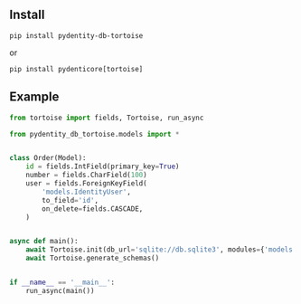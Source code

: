 ## Install

    pip install pydentity-db-tortoise

or

    pip install pydenticore[tortoise]

## Example

```python
from tortoise import fields, Tortoise, run_async

from pydentity_db_tortoise.models import *


class Order(Model):
    id = fields.IntField(primary_key=True)
    number = fields.CharField(100)
    user = fields.ForeignKeyField(
        'models.IdentityUser',
        to_field='id',
        on_delete=fields.CASCADE,
    )


async def main():
    await Tortoise.init(db_url='sqlite://db.sqlite3', modules={'models': ['__main__']})
    await Tortoise.generate_schemas()


if __name__ == '__main__':
    run_async(main())
```